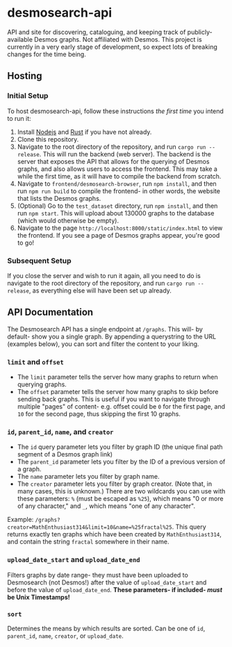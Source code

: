# desmosearch-api
API and site for discovering, cataloguing, and keeping track of publicly-available Desmos graphs. Not affiliated with Desmos. This project is currently in a very early stage of development, so expect lots of breaking changes for the time being.

## Hosting

### Initial Setup
To host desmosearch-api, follow these instructions *the first time* you intend to run it:
1. Install [Nodejs](https://nodejs.org/en/) and [Rust](https://www.rust-lang.org/tools/install) if you have not already.
2. Clone this repository.
3. Navigate to the root directory of the repository, and run `cargo run --release`. This will run the backend (web server). The backend is the server that exposes the API that allows for the querying of Desmos graphs, and also allows users to access the frontend. This may take a while the first time, as it will have to compile the backend from scratch.
4. Navigate to `frontend/desmosearch-browser`, run `npm install`, and then run `npm run build` to compile the frontend- in other words, the website that lists the Desmos graphs. 
5. (Optional) Go to the `test_dataset` directory, run `npm install`, and then run `npm start`. This will upload about 130000 graphs to the database (which would otherwise be empty).
6. Navigate to the page `http://localhost:8000/static/index.html` to view the frontend. If you see a page of Desmos graphs appear, you're good to go!

### Subsequent Setup
If you close the server and wish to run it again, all you need to do is navigate to the root directory of the repository, and run `cargo run --release`, as everything else will have been set up already.

## API Documentation
The Desmosearch API has a single endpoint at `/graphs`. This will- by default- show you a single graph. By appending a querystring to the URL (examples below), you can sort and filter the content to your liking.

### `limit` and `offset`
- The `limit` parameter tells the server how many graphs to return when querying graphs.
- The `offset` parameter tells the server how many graphs to skip before sending back graphs. This is useful if you want to navigate through multiple "pages" of content- e.g. offset could be `0` for the first page, and `10` for the second page, thus skipping the first 10 graphs.

### `id`, `parent_id`, `name`, and `creator`
- The `id` query parameter lets you filter by graph ID (the unique final path segment of a Desmos graph link)
- The `parent_id` parameter lets you filter by the ID of a previous version of a graph.
- The `name` parameter lets you filter by graph name.
- The `creator` parameter lets you filter by graph creator. (Note that, in many cases, this is unknown.)
There are two wildcards you can use with these parameters: `%` (must be escaped as `%25`), which means "0 or more of any character," and `_`, which means "one of any character".

Example: `/graphs?creator=MathEnthusiast314&limit=10&name=%25fractal%25`. This query returns exactly ten graphs which have been created by `MathEnthusiast314`, and contain the string `fractal` somewhere in their name.

### `upload_date_start` and `upload_date_end`
Filters graphs by date range- they must have been uploaded to Desmosearch (not Desmos!) after the value of `upload_date_start` and before the value of `upload_date_end`. **These parameters- if included- *must* be Unix Timestamps!**

### `sort`
Determines the means by which results are sorted. Can be one of `id`, `parent_id`, `name`, `creator`, or `upload_date`.
